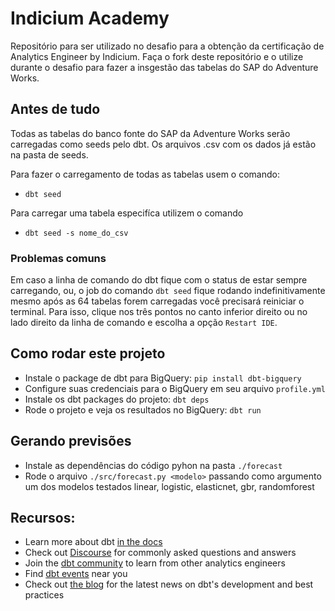 # Indicium Academy

Repositório para ser utilizado no desafio para a obtenção da certificação de Analytics Engineer by Indicium. Faça o fork deste repositório e o utilize durante o desafio para fazer a insgestão das tabelas do SAP do Adventure Works.

## Antes de tudo

Todas as tabelas do banco fonte do SAP da Adventure Works serão carregadas como seeds pelo dbt. Os arquivos .csv com os dados já estão na pasta de seeds.

Para fazer o carregamento de todas as tabelas usem o comando:
- `dbt seed`

Para carregar uma tabela especifíca utilizem o comando
- `dbt seed -s nome_do_csv`

### Problemas comuns

Em caso a linha de comando do dbt fique com o status de estar sempre carregando, ou, o job do comando `dbt seed` fique rodando indefinitivamente mesmo após as 64 tabelas forem carregadas você precisará reiniciar o terminal. Para isso, clique nos três pontos no canto inferior direito ou no lado direito da linha de comando e escolha a opção `Restart IDE`.

## Como rodar este projeto

- Instale o package de dbt para BigQuery: `pip install dbt-bigquery`
- Configure suas credenciais para o BigQuery em seu arquivo `profile.yml`
- Instale os dbt packages do projeto: `dbt deps`
- Rode o projeto e veja os resultados no BigQuery: `dbt run`

## Gerando previsões

- Instale as dependências do código pyhon na pasta `./forecast`
- Rode o arquivo `./src/forecast.py <modelo>` passando como argumento um dos modelos testados linear, logistic, elasticnet, gbr, randomforest

## Recursos:
- Learn more about dbt [in the docs](https://docs.getdbt.com/docs/introduction)
- Check out [Discourse](https://discourse.getdbt.com/) for commonly asked questions and answers
- Join the [dbt community](http://community.getbdt.com/) to learn from other analytics engineers
- Find [dbt events](https://events.getdbt.com) near you
- Check out [the blog](https://blog.getdbt.com/) for the latest news on dbt's development and best practices
